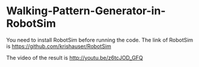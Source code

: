 Walking-Pattern-Generator-in-RobotSim
=====================================

You need to install RobotSim before running the code.
The link of RobotSim is https://github.com/krishauser/RobotSim

The video of the result is http://youtu.be/z6tcJOD_GFQ
